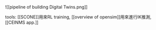 ![[pipeline of building Digital Twins.png]]

tools: [[SCONE]]用來RL training, [[overview of opensim]]用來進行IK推測, [[CEINMS app.]]